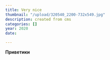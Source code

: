 ```yaml
---
title: Very nice
thumbnail: "/upload/320540_2200-732x549.jpg"
description: created from cms
categories: []
year: 2020
date: 

---
```

**Приветики**